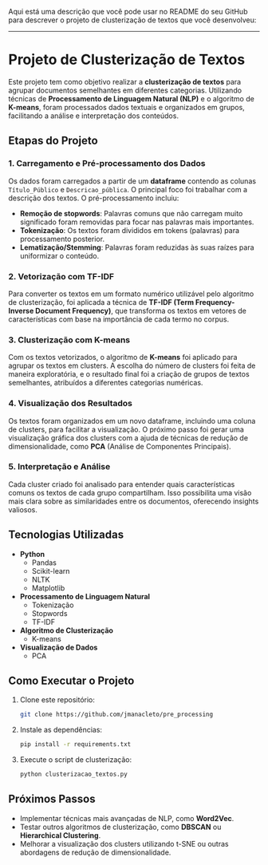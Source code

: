 Aqui está uma descrição que você pode usar no README do seu GitHub para descrever o projeto de clusterização de textos que você desenvolveu:

---

# Projeto de Clusterização de Textos

Este projeto tem como objetivo realizar a **clusterização de textos** para agrupar documentos semelhantes em diferentes categorias. Utilizando técnicas de **Processamento de Linguagem Natural (NLP)** e o algoritmo de **K-means**, foram processados dados textuais e organizados em grupos, facilitando a análise e interpretação dos conteúdos.

## Etapas do Projeto

### 1. Carregamento e Pré-processamento dos Dados
Os dados foram carregados a partir de um **dataframe** contendo as colunas `Título_Público` e `Descricao_pública`. O principal foco foi trabalhar com a descrição dos textos. O pré-processamento incluiu:

- **Remoção de stopwords**: Palavras comuns que não carregam muito significado foram removidas para focar nas palavras mais importantes.
- **Tokenização**: Os textos foram divididos em tokens (palavras) para processamento posterior.
- **Lematização/Stemming**: Palavras foram reduzidas às suas raízes para uniformizar o conteúdo.

### 2. Vetorização com TF-IDF
Para converter os textos em um formato numérico utilizável pelo algoritmo de clusterização, foi aplicada a técnica de **TF-IDF (Term Frequency-Inverse Document Frequency)**, que transforma os textos em vetores de características com base na importância de cada termo no corpus.

### 3. Clusterização com K-means
Com os textos vetorizados, o algoritmo de **K-means** foi aplicado para agrupar os textos em clusters. A escolha do número de clusters foi feita de maneira exploratória, e o resultado final foi a criação de grupos de textos semelhantes, atribuídos a diferentes categorias numéricas.

### 4. Visualização dos Resultados
Os textos foram organizados em um novo dataframe, incluindo uma coluna de clusters, para facilitar a visualização. O próximo passo foi gerar uma visualização gráfica dos clusters com a ajuda de técnicas de redução de dimensionalidade, como **PCA** (Análise de Componentes Principais).

### 5. Interpretação e Análise
Cada cluster criado foi analisado para entender quais características comuns os textos de cada grupo compartilham. Isso possibilita uma visão mais clara sobre as similaridades entre os documentos, oferecendo insights valiosos.

## Tecnologias Utilizadas

- **Python**
  - Pandas
  - Scikit-learn
  - NLTK
  - Matplotlib
- **Processamento de Linguagem Natural**
  - Tokenização
  - Stopwords
  - TF-IDF
- **Algoritmo de Clusterização**
  - K-means
- **Visualização de Dados**
  - PCA

## Como Executar o Projeto

1. Clone este repositório:
   ```bash
   git clone https://github.com/jmanacleto/pre_processing
   ```
2. Instale as dependências:
   ```bash
   pip install -r requirements.txt
   ```
3. Execute o script de clusterização:
   ```bash
   python clusterizacao_textos.py
   ```

## Próximos Passos

- Implementar técnicas mais avançadas de NLP, como **Word2Vec**.
- Testar outros algoritmos de clusterização, como **DBSCAN** ou **Hierarchical Clustering**.
- Melhorar a visualização dos clusters utilizando t-SNE ou outras abordagens de redução de dimensionalidade.
